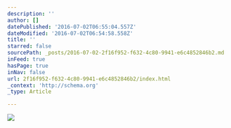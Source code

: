 ```yaml
---
description: ''
author: []
datePublished: '2016-07-02T06:55:04.557Z'
dateModified: '2016-07-02T06:54:58.558Z'
title: ''
starred: false
sourcePath: _posts/2016-07-02-2f16f952-f632-4c80-9941-e6c4852846b2.md
inFeed: true
hasPage: true
inNav: false
url: 2f16f952-f632-4c80-9941-e6c4852846b2/index.html
_context: 'http://schema.org'
_type: Article

---
```

![](https://the-grid-user-content.s3-us-west-2.amazonaws.com/87a54b52-afee-489f-8183-9769930b47a6.jpg)